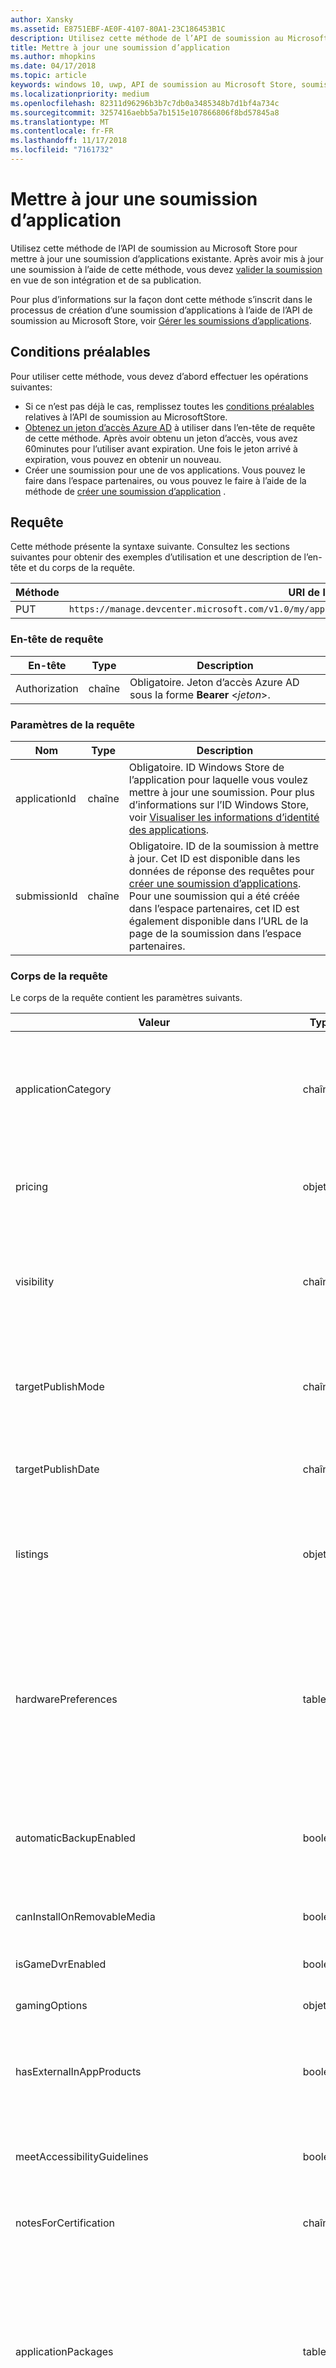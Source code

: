 ```yaml
---
author: Xansky
ms.assetid: E8751EBF-AE0F-4107-80A1-23C186453B1C
description: Utilisez cette méthode de l’API de soumission au Microsoft Store pour mettre à jour une soumission d’applications existante.
title: Mettre à jour une soumission d’application
ms.author: mhopkins
ms.date: 04/17/2018
ms.topic: article
keywords: windows 10, uwp, API de soumission au Microsoft Store, soumission d’applications, mise à jour
ms.localizationpriority: medium
ms.openlocfilehash: 82311d96296b3b7c7db0a3485348b7d1bf4a734c
ms.sourcegitcommit: 3257416aebb5a7b1515e107866806f8bd57845a8
ms.translationtype: MT
ms.contentlocale: fr-FR
ms.lasthandoff: 11/17/2018
ms.locfileid: "7161732"
---
```

# <a name="update-an-app-submission"></a>Mettre à jour une soumission d’application

Utilisez cette méthode de l’API de soumission au Microsoft Store pour mettre à jour une soumission d’applications existante. Après avoir mis à jour une soumission à l’aide de cette méthode, vous devez [valider la soumission](commit-an-app-submission.md) en vue de son intégration et de sa publication.

Pour plus d’informations sur la façon dont cette méthode s’inscrit dans le processus de création d’une soumission d’applications à l’aide de l’API de soumission au Microsoft Store, voir [Gérer les soumissions d’applications](manage-app-submissions.md).

## <a name="prerequisites"></a>Conditions préalables

Pour utiliser cette méthode, vous devez d’abord effectuer les opérations suivantes:

* Si ce n’est pas déjà le cas, remplissez toutes les [conditions préalables](create-and-manage-submissions-using-windows-store-services.md#prerequisites) relatives à l’API de soumission au MicrosoftStore.
* [Obtenez un jeton d’accès Azure AD](create-and-manage-submissions-using-windows-store-services.md#obtain-an-azure-ad-access-token) à utiliser dans l’en-tête de requête de cette méthode. Après avoir obtenu un jeton d’accès, vous avez 60minutes pour l’utiliser avant expiration. Une fois le jeton arrivé à expiration, vous pouvez en obtenir un nouveau.
* Créer une soumission pour une de vos applications. Vous pouvez le faire dans l’espace partenaires, ou vous pouvez le faire à l’aide de la méthode de [créer une soumission d’application](create-an-app-submission.md) .

## <a name="request"></a>Requête

Cette méthode présente la syntaxe suivante. Consultez les sections suivantes pour obtenir des exemples d’utilisation et une description de l’en-tête et du corps de la requête.

| Méthode | URI de la requête                                                      |
|--------|------------------------------------------------------------------|
| PUT   | ```https://manage.devcenter.microsoft.com/v1.0/my/applications/{applicationId}/submissions/{submissionId}  ``` |


### <a name="request-header"></a>En-tête de requête

| En-tête        | Type   | Description                                                                 |
|---------------|--------|-----------------------------------------------------------------------------|
| Authorization | chaîne | Obligatoire. Jeton d’accès Azure AD sous la forme **Bearer** &lt;*jeton*&gt;. |


### <a name="request-parameters"></a>Paramètres de la requête

| Nom        | Type   | Description                                                                 |
|---------------|--------|-----------------------------------------------------------------------------|
| applicationId | chaîne | Obligatoire. ID Windows Store de l’application pour laquelle vous voulez mettre à jour une soumission. Pour plus d’informations sur l’ID Windows Store, voir [Visualiser les informations d’identité des applications](https://msdn.microsoft.com/windows/uwp/publish/view-app-identity-details).  |
| submissionId | chaîne | Obligatoire. ID de la soumission à mettre à jour. Cet ID est disponible dans les données de réponse des requêtes pour [créer une soumission d’applications](create-an-app-submission.md). Pour une soumission qui a été créée dans l’espace partenaires, cet ID est également disponible dans l’URL de la page de la soumission dans l’espace partenaires.  |


### <a name="request-body"></a>Corps de la requête

Le corps de la requête contient les paramètres suivants.

| Valeur      | Type   | Description                                                                                                                                                                                                                                                                         |
|------------|--------|----------------------------------------------------------------------------------------------------------------------------------------------------------------------------------------------------------------------------------------------------------------------------------------|
| applicationCategory           | chaîne  |   Chaîne qui spécifie la [catégorie et/ou sous-catégorie](https://msdn.microsoft.com/windows/uwp/publish/category-and-subcategory-table) pour votre application. Les catégories et sous-catégories sont combinées en une seule chaîne à l’aide du caractère trait de soulignement«_», par exemple **BooksAndReference_EReader**.      |  
| pricing           |  objet  | Objet qui contient les informations de tarification pour l’application. Pour plus d’informations, voir la section relative à la [ressource de tarification](manage-app-submissions.md#pricing-object).       |   
| visibility           |  chaîne  |  Visibilité de l’application. Les valeurs possibles sont les suivantes: <ul><li>Hidden</li><li>Public</li><li>Private</li><li>NotSet</li></ul>       |   
| targetPublishMode           | chaîne  | Mode de publication pour la soumission. Les valeurs possibles sont les suivantes: <ul><li>Immediate</li><li>Manual</li><li>SpecificDate</li></ul> |
| targetPublishDate           | chaîne  | Date de publication de la soumission au format ISO8601, si le paramètre *targetPublishMode* a la valeur SpecificDate.  |  
| listings           |   objet  |  Dictionnaire de paires clé/valeur, où chaque clé est un code de pays et chaque valeur est un objet de [ressource de référencement](manage-app-submissions.md#listing-object) qui contient des informations de référencement pour l’application.       |   
| hardwarePreferences           |  tableau  |   Tableau de chaînes qui définissent les [préférences matérielles](https://msdn.microsoft.com/windows/uwp/publish/enter-app-properties#hardware_preferences) pour votre application. Les valeurs possibles sont les suivantes: <ul><li>Touch</li><li>Keyboard</li><li>Mouse</li><li>Camera</li><li>NfcHce</li><li>NFC</li><li>BluetoothLE</li><li>Telephony</li></ul>     |   
| automaticBackupEnabled           |  booléen  |   Indique si Windows peut inclure les données de votre application dans les sauvegardes automatiques sur OneDrive. Pour plus d’informations, voir [Déclarations d’application](https://msdn.microsoft.com/windows/uwp/publish/app-declarations).   |   
| canInstallOnRemovableMedia           |  booléen  |   Indique si les clients peuvent installer votre application sur un stockage amovible. Pour plus d’informations, voir [Déclarations d’application](https://msdn.microsoft.com/windows/uwp/publish/app-declarations).     |   
| isGameDvrEnabled           |  booléen |   Indique si les jeux DVR sont activés pour l’application.    |   
| gamingOptions           |  objet |   Un tableau contenant une [ressource d’options de jeu](manage-app-submissions.md#gaming-options-object) qui définit les paramètres associés aux jeux pour l'app.     |   
| hasExternalInAppProducts           |     booléen          |   Indique si votre app permet aux utilisateurs d’effectuer des achats hors du système de commerce du Microsoft Store. Pour plus d’informations, voir [Déclarations d’app](https://msdn.microsoft.com/windows/uwp/publish/app-declarations).     |   
| meetAccessibilityGuidelines           |    booléen           |  Indique si votre application a fait l’objet de tests pour voir si elle est conforme aux recommandations d’accessibilité. Pour plus d’informations, voir [Déclarations d’application](https://msdn.microsoft.com/windows/uwp/publish/app-declarations).      |   
| notesForCertification           |  chaîne  |   Contient des [notes de certification](https://msdn.microsoft.com/windows/uwp/publish/notes-for-certification) pour votre application.    |    
| applicationPackages           |   tableau  | Contient des objets qui fournissent des détails sur chaque package de la soumission. Pour plus d’informations, voir la section [Package d’application](manage-app-submissions.md#application-package-object). Quand vous appelez cette méthode pour mettre à jour une soumission d’application, seules les valeurs *fileName*, *fileStatus*, *minimumDirectXVersion* et *minimumSystemRam* de ces objets sont nécessaires dans le corps de la requête. Les autres valeurs sont renseignées par l’espace partenaires.   |    
| packageDeliveryOptions    | objet  | Contient les paramètres de déploiement de package progressif et de mise à jour obligatoire de la soumission. Pour plus d’informations, consultez [Objet options de remise du package](manage-app-submissions.md#package-delivery-options-object).  |
| enterpriseLicensing           |  chaîne  |  Une des [valeur de gestion des licences d’entreprise](manage-app-submissions.md#enterprise-licensing) qui indiquent le comportement de la gestion des licences d’entreprise pour l’application.  |    
| allowMicrosftDecideAppAvailabilityToFutureDeviceFamilies           |  booléen   |  Indique si Microsoft est autorisé à [rendre l’application disponible pour les futures familles d’appareils Windows10](https://msdn.microsoft.com/windows/uwp/publish/set-app-pricing-and-availability#windows-10-device-families).    |    
| allowTargetFutureDeviceFamilies           | booléen   |  Indique si votre application est autorisée à [cibler les futures familles d’appareils Windows10](https://msdn.microsoft.com/windows/uwp/publish/set-app-pricing-and-availability#windows-10-device-families).     |   
| trailers           |  tableau |   Un tableau contenant jusqu'à [ressources de bandes-annonces](manage-app-submissions.md#trailer-object), qui représentent les bandes-annonces vidéos du listing de l'app.   |   


### <a name="request-example"></a>Exemple de requête

L’exemple suivant montre comment mettre à jour une soumission d’application.

```json
PUT https://manage.devcenter.microsoft.com/v1.0/my/applications/9NBLGGH4R315/submissions/1152921504621230023 HTTP/1.1
Authorization: Bearer <your access token>
Content-Type: application/json
{
  "applicationCategory": "BooksAndReference_EReader",
  "pricing": {
    "trialPeriod": "FifteenDays",
    "marketSpecificPricings": {},
    "sales": [],
    "priceId": "Tier2"
  },
  "visibility": "Public",
  "targetPublishMode": "Manual",
  "targetPublishDate": "1601-01-01T00:00:00Z",
  "listings": {
    "en-us": {
      "baseListing": {
        "copyrightAndTrademarkInfo": "",
        "keywords": [
              "epub"
            ],
        "licenseTerms": "",
        "privacyPolicy": "",
        "supportContact": "",
        "websiteUrl": "",
        "description": "Description",
        "features": [
              "Free ebook reader"
            ],
        "releaseNotes": "",
        "images": [
          {
            "fileName": "contoso.png",
            "fileStatus": "Uploaded",
            "id": "1152921504672272757",
            "imageType": "Screenshot"
          }
        ],
        "recommendedHardware": [],
        "title": "Contoso ebook reader"
      },
      "platformOverrides": {
        "Windows81": {
          "description": "Ebook reader for Windows 8.1"
        }
      }
    }
  },
  "hardwarePreferences": [
    "Touch"
  ],
  "automaticBackupEnabled": false,
  "canInstallOnRemovableMedia": true,
  "isGameDvrEnabled": false,
  "gamingOptions": [],
  "hasExternalInAppProducts": false,
  "meetAccessibilityGuidelines": true,
  "notesForCertification": "",
  "applicationPackages": [
    {
      "fileName": "contoso_app.appx",
      "fileStatus": "PendingUpload",
      "minimumDirectXVersion": "None",
      "minimumSystemRam": "None"
    }
  ],
  "packageDeliveryOptions": {
    "packageRollout": {
        "isPackageRollout": false,
        "packageRolloutPercentage": 0.0,
        "packageRolloutStatus": "PackageRolloutNotStarted",
        "fallbackSubmissionId": "0"
    },
    "isMandatoryUpdate": false,
    "mandatoryUpdateEffectiveDate": "1601-01-01T00:00:00.0000000Z"
  },
  "enterpriseLicensing": "Online",
  "allowMicrosoftDecideAppAvailabilityToFutureDeviceFamilies": true,
  "allowTargetFutureDeviceFamilies": {
    "Desktop": false,
    "Mobile": true,
    "Holographic": true,
    "Xbox": false,
    "Team": true
  },
  "trailers": []
}
```

## <a name="response"></a>Réponse

L’exemple suivant illustre le corps de réponse JSON d’un appel réussi à cette méthode. Le corps de la réponse contient des informations sur la soumission mise à jour. Pour plus d’informations sur les valeurs figurant dans le corps de la réponse, voir la [ressource de soumission d’application](manage-app-submissions.md#app-submission-object).

```json
{
  "id": "1152921504621243540",
  "applicationCategory": "BooksAndReference_EReader",
  "pricing": {
    "trialPeriod": "FifteenDays",
    "marketSpecificPricings": {},
    "sales": [],
    "priceId": "Tier2"
  },
  "visibility": "Public",
  "targetPublishMode": "Manual",
  "targetPublishDate": "1601-01-01T00:00:00Z",
  "listings": {
    "en-us": {
      "baseListing": {
        "copyrightAndTrademarkInfo": "",
        "keywords": [
           "epub"
        ],
        "licenseTerms": "",
        "privacyPolicy": "",
        "supportContact": "",
        "websiteUrl": "",
        "description": "Description",
        "features": [
          "Free ebook reader"
        ],
        "releaseNotes": "",
        "images": [
          {
            "fileName": "contoso.png",
            "fileStatus": "Uploaded",
            "id": "1152921504672272757",
            "imageType": "Screenshot"
          }
        ],
        "recommendedHardware": [],
        "title": "Contoso ebook reader"
      },
      "platformOverrides": {
        "Windows81": {
          "description": "Ebook reader for Windows 8.1",
        }
      }
    }
  },
  "hardwarePreferences": [
    "Touch"
  ],
  "automaticBackupEnabled": false,
  "canInstallOnRemovableMedia": true,
  "isGameDvrEnabled": false,
  "gamingOptions": [],
  "hasExternalInAppProducts": false,
  "meetAccessibilityGuidelines": true,
  "notesForCertification": "",
  "status": "PendingCommit",
  "statusDetails": {
    "errors": [],
    "warnings": [],
    "certificationReports": []
  },
  "fileUploadUrl": "https://productingestionbin1.blob.core.windows.net/ingestion/387a9ea8-a412-43a9-8fb3-a38d03eb483d?sv=2014-02-14&sr=b&sig=sdd12JmoaT6BhvC%2BZUrwRweA%2Fkvj%2BEBCY09C2SZZowg%3D&se=2016-06-17T18:32:26Z&sp=rwl",
  "applicationPackages": [
    {
      "fileName": "contoso_app.appx",
      "fileStatus": "PendingUpload",
      "id": "1152921504620138797",
      "version": "1.0.0.0",
      "architecture": "ARM",
      "languages": [
        "en-US"
      ],
      "capabilities": [
        "ID_RESOLUTION_HD720P",
        "ID_RESOLUTION_WVGA",
        "ID_RESOLUTION_WXGA"
      ],
      "minimumDirectXVersion": "None",
      "minimumSystemRam": "None",
      "targetDeviceFamilies": [
        "Windows.Mobile min version 10.0.10240.0"
      ]
    }
  ],
  "packageDeliveryOptions": {
    "packageRollout": {
        "isPackageRollout": false,
        "packageRolloutPercentage": 0.0,
        "packageRolloutStatus": "PackageRolloutNotStarted",
        "fallbackSubmissionId": "0"
    },
    "isMandatoryUpdate": false,
    "mandatoryUpdateEffectiveDate": "1601-01-01T00:00:00.0000000Z"
  },
  "enterpriseLicensing": "Online",
  "allowMicrosoftDecideAppAvailabilityToFutureDeviceFamilies": true,
  "allowTargetFutureDeviceFamilies": {
    "Desktop": false,
    "Mobile": true,
    "Holographic": true,
    "Xbox": false,
    "Team": true
  },
  "friendlyName": "Submission 2",
  "trailers": []
}
```

## <a name="error-codes"></a>Codes d’erreur

Si la requête ne peut pas aboutir, la réponse contient l’un des codes d’erreur HTTP suivants.

| Error code |  Description   |
|--------|------------------|
| 400  | Impossible de mettre à jour la soumission, car la requête n’est pas valide. |
| 409  | La soumission ne peut pas être mis à jour en raison de l’état actuel de l’application, ou l’application utilise une fonctionnalité de l’espace partenaires qui n’est [actuellement pas pris en charge par l’API de soumission au Microsoft Store](create-and-manage-submissions-using-windows-store-services.md#not_supported). |   


## <a name="related-topics"></a>Rubriques associées

* [Créer et gérer des soumissions à l’aide des services du MicrosoftStore](create-and-manage-submissions-using-windows-store-services.md)
* [Obtenir une soumission d’application](get-an-app-submission.md)
* [Créer une soumission d’application](create-an-app-submission.md)
* [Valider une soumission d’application](commit-an-app-submission.md)
* [Supprimer une soumission d’application](delete-an-app-submission.md)
* [Obtenir l’état d’une soumission d’application](get-status-for-an-app-submission.md)
